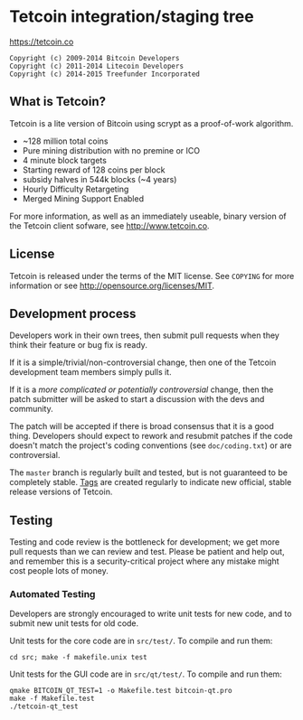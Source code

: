 Tetcoin integration/staging tree
================================

https://tetcoin.co

```
Copyright (c) 2009-2014 Bitcoin Developers
Copyright (c) 2011-2014 Litecoin Developers
Copyright (c) 2014-2015 Treefunder Incorporated
```

What is Tetcoin?
----------------

Tetcoin is a lite version of Bitcoin using scrypt as a proof-of-work algorithm.
 - ~128 million total coins
 - Pure mining distribution with no premine or ICO
 - 4 minute block targets
 - Starting reward of 128 coins per block
 - subsidy halves in 544k blocks (~4 years)
 - Hourly Difficulty Retargeting
 - Merged Mining Support Enabled

For more information, as well as an immediately useable, binary version of
the Tetcoin client sofware, see http://www.tetcoin.co.

License
-------

Tetcoin is released under the terms of the MIT license. See `COPYING` for more
information or see http://opensource.org/licenses/MIT.

Development process
-------------------

Developers work in their own trees, then submit pull requests when they think
their feature or bug fix is ready.

If it is a simple/trivial/non-controversial change, then one of the Tetcoin
development team members simply pulls it.

If it is a *more complicated or potentially controversial* change, then the patch
submitter will be asked to start a discussion with the devs and community.

The patch will be accepted if there is broad consensus that it is a good thing.
Developers should expect to rework and resubmit patches if the code doesn't
match the project's coding conventions (see `doc/coding.txt`) or are
controversial.

The `master` branch is regularly built and tested, but is not guaranteed to be
completely stable. [Tags](https://github.com/tetcoin-project/tetcoin/tags) are created
regularly to indicate new official, stable release versions of Tetcoin.

Testing
-------

Testing and code review is the bottleneck for development; we get more pull
requests than we can review and test. Please be patient and help out, and
remember this is a security-critical project where any mistake might cost people
lots of money.

### Automated Testing

Developers are strongly encouraged to write unit tests for new code, and to
submit new unit tests for old code.

Unit tests for the core code are in `src/test/`. To compile and run them:

    cd src; make -f makefile.unix test

Unit tests for the GUI code are in `src/qt/test/`. To compile and run them:

    qmake BITCOIN_QT_TEST=1 -o Makefile.test bitcoin-qt.pro
    make -f Makefile.test
    ./tetcoin-qt_test

